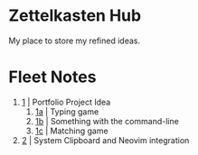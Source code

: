 # Zettelkasten Hub
My place to store my refined ideas.

# Fleet Notes
1. [1](1.md) | Portfolio Project Idea
    1. [1a](1a.md) | Typing game
    2. [1b](1b.md) | Something with the command-line
    3. [1c](1c.md) | Matching game
2. [2](2.md) | System Clipboard and Neovim integration
